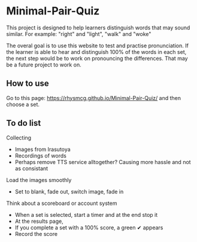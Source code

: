# Minimal-Pair-Quiz
This project is designed to help learners distinguish words that may sound similar. For example: "right" and "light", "walk" and "woke"

The overal goal is to use this website to test and practise pronunciation. If the learner is able to hear and distinguish 100% of the words in each set, the next step would be to work on pronouncing the differences. That may be a future project to work on.

## How to use 

Go to this page: https://rhysmcg.github.io/Minimal-Pair-Quiz/ and then choose a set.

## To do list

Collecting
* Images from Irasutoya
* Recordings of words
* Perhaps remove TTS service alltogether? Causing more hassle and not as consistant 

Load the images smoothly 
* Set to blank, fade out, switch image, fade in

Think about a scoreboard or account system
* When a set is selected, start a timer and at the end stop it
* At the results page, 
* If you complete a set with a 100% score, a green ✔ appears 
* Record the score
